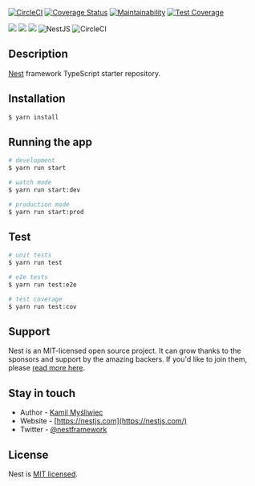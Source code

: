 [![CircleCI](https://dl.circleci.com/status-badge/img/gh/fab-ryan/e-learning-api/tree/develop.svg?style=svg)](https://dl.circleci.com/status-badge/redirect/gh/)
[![Coverage Status](https://coveralls.io/repos/github/fab-ryan/e-learning-api/badge.svg)](https://coveralls.io/github/fab-ryan/e-learning-api)
[![Maintainability](https://api.codeclimate.com/v1/badges/b78a6f52e1e387547aa3/maintainability)](https://codeclimate.com/github/fab-ryan/e-learning-api/maintainability)
[![Test Coverage](https://api.codeclimate.com/v1/badges/b78a6f52e1e387547aa3/test_coverage)](https://codeclimate.com/github/fab-ryan/e-learning-api/test_coverage)

![](https://img.shields.io/badge/Maintained-Yes-green)
![](https://img.shields.io/badge/Pull_Requests-Accepting-green)
![](https://img.shields.io/badge/Contributions-Accepting-cyan)
![NestJS](https://img.shields.io/badge/nestjs-%23404d59.svg?style=for-the-badge&logo=nestjs&logoColor=%2361DAFB) ![CircleCI](https://img.shields.io/badge/circle%20ci-%23161616.svg?style=for-the-badge&logo=circleci&logoColor=white)

  <!--[![Backers on Open Collective](https://opencollective.com/nest/backers/badge.svg)](https://opencollective.com/nest#backer)
  [![Sponsors on Open Collective](https://opencollective.com/nest/sponsors/badge.svg)](https://opencollective.com/nest#sponsor)-->

## Description

[Nest](https://github.com/nestjs/nest) framework TypeScript starter repository.

## Installation

```bash
$ yarn install
```

## Running the app

```bash
# development
$ yarn run start

# watch mode
$ yarn run start:dev

# production mode
$ yarn run start:prod
```

## Test

```bash
# unit tests
$ yarn run test

# e2e tests
$ yarn run test:e2e

# test coverage
$ yarn run test:cov
```

## Support

Nest is an MIT-licensed open source project. It can grow thanks to the sponsors and support by the amazing backers. If you'd like to join them, please [read more here](https://docs.nestjs.com/support).

## Stay in touch

- Author - [Kamil Myśliwiec](https://kamilmysliwiec.com)
- Website - [https://nestjs.com](https://nestjs.com/)
- Twitter - [@nestframework](https://twitter.com/nestframework)

## License

Nest is [MIT licensed](LICENSE).
